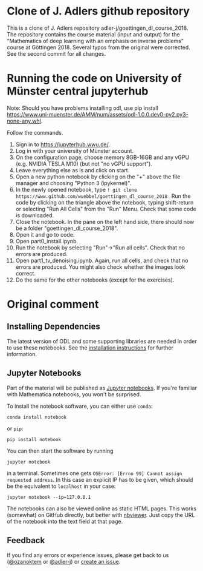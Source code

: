 # Clone of J. Adlers github repository

This is a clone of J. Adlers repository adler-j/goettingen_dl_course_2018. The repository contains the course material (input and output) for the "Mathematics of deep learning with an emphasis on inverse problems" course at Göttingen 2018. Several typos from the original were corrected. See the second commit for all changes.

# Running the code on University of Münster central jupyterhub
Note: Should you have problems installing odl, use pip install https://www.uni-muenster.de/AMM/num/assets/odl-1.0.0.dev0-py2.py3-none-any.whl.

Follow the commands.

1. Sign in to https://jupyterhub.wwu.de/.
2. Log in with your university of Münster account.
3. On the configuration page, choose memory 8GB-16GB and any vGPU (e.g.
NVIDIA TESLA M10) (but not "no vGPU support").
4. Leave everything else as is and click on start.
5. Open a new python notebook by clicking on the "+" above the file manager
and choosing "Python 3 (ipykernel)".
6. In the newly opened notebook, type
```! git clone https://www.github.com/wuebbel/goettingen_dl_course_2018 ```
Run the code by clicking on the triangle above the notebook, typing
shift-return or selecting "Run All Cells" from the "Run" Menu.
Check that some code is downloaded.
7. Close the notebook. In the pane on the left hand side, there should now
be a folder "goettingen_dl_course_2018".
9. Open it and go to code.
10. Open part0_install.ipynb.
11. Run the notebook by selecting "Run"->"Run all cells". Check that no
errors are produced.
12. Open part1_tv_denoising.ipynb. Again, run all cells, and check that no
errors are produced. You might also check whether the images look correct.
13. Do the same for the other notebooks (except for the exercises).

# Original comment
## Installing Dependencies

The latest version of ODL and some supporting libraries are needed in order to use these notebooks. See the [installation instructions](code/part0_install.ipynb) for further information.

## Jupyter Notebooks

Part of the material will be published as [Jupyter notebooks](http://jupyter.org/). If you're familiar with Mathematica notebooks, you won't be surprised.

To install the notebook software, you can either use `conda`:

    conda install notebook

or `pip`:

    pip install notebook

You can then start the software by running

    jupyter notebook

in a terminal. Sometimes one gets `OSError: [Errno 99] Cannot assign requested address`. In this case an explicit IP has to be given, which should be the equivalent to `localhost` in your case:

    jupyter notebook --ip=127.0.0.1

The notebooks can also be viewed online as static HTML pages. This works (somewhat) on GitHub directly, but better with [nbviewer](https://nbviewer.jupyter.org/). Just copy the URL of the notebook into the text field at that page.

## Feedback

If you find any errors or experience issues, please get back to us ([@ozanoktem](https://github.com/ozanoktem) or [@adler-j](https://github.com/adler-j)) or [create an issue](https://github.com/adler-j/odlworkshop/issues/new).
